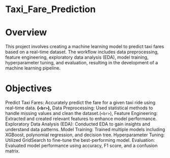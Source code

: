 # Taxi_Fare_Prediction

# Overview
This project involves creating a machine learning model to predict taxi fares based on a real-time dataset. The workflow includes data preprocessing, feature engineering, exploratory data analysis (EDA), model training, hyperparameter tuning, and evaluation, resulting in the development of a machine learning pipeline.

# Objectives
Predict Taxi Fares: Accurately predict the fare for a given taxi ride using real-time data. **(`<br>`),**
Data Preprocessing: Used statistical methods to handle missing values and clean the dataset.(`<br>`),
Feature Engineering: Extracted and created relevant features to enhance model performance.
Exploratory Data Analysis (EDA): Conducted EDA to gain insights and understand data patterns.
Model Training: Trained multiple models including XGBoost, polynomial regression, and decision tree.
Hyperparameter Tuning: Utilized GridSearch to fine-tune the best-performing model.
Evaluation: Evaluated model performance using accuracy, F1 score, and a confusion matrix.
